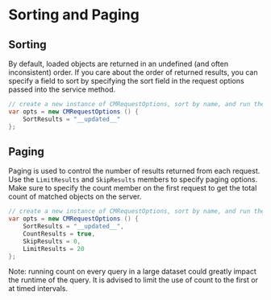 # Sorting and Paging

## Sorting

By default, loaded objects are returned in an undefined (and often inconsistent) order. If you care about the order of returned results, you can specify a field to sort by specifying the sort field in the request options passed into the service method.

```csharp
// create a new instance of CMRequestOptions, sort by name, and run the request
var opts = new CMRequestOptions () {
	SortResults = "__updated__"
};
```

## Paging

Paging is used to control the number of results returned from each request. Use the `LimitResults` and `SkipResults` members to specify paging options. Make sure to specify the count member on the first request to get the total count of matched objects on the server.

```csharp
// create a new instance of CMRequestOptions, sort by name, and run the request
var opts = new CMRequestOptions () {
	SortResults = "__updated__",
	CountResults = true,
	SkipResults = 0,
	LimitResults = 20
};
```
Note: running count on every query in a large dataset could greatly impact the runtime of the query. It is advised to limit the use of count to the first or at timed intervals.